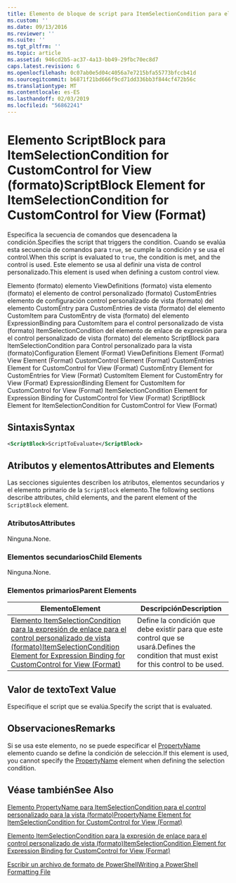```yaml
---
title: Elemento de bloque de script para ItemSelectionCondition para el control personalizado para la vista (formato) | Microsoft Docs
ms.custom: ''
ms.date: 09/13/2016
ms.reviewer: ''
ms.suite: ''
ms.tgt_pltfrm: ''
ms.topic: article
ms.assetid: 946cd2b5-ac37-4a13-bb49-29fbc70ec8d7
caps.latest.revision: 6
ms.openlocfilehash: 0c07ab0e5d04c4056a7e7215bfa55773bfccb41d
ms.sourcegitcommit: b6871f21bd666f9cd71dd336bb3f844cf472b56c
ms.translationtype: MT
ms.contentlocale: es-ES
ms.lasthandoff: 02/03/2019
ms.locfileid: "56862241"
---
```

# <a name="scriptblock-element-for-itemselectioncondition-for-customcontrol-for-view-format"></a><span data-ttu-id="544bc-102">Elemento ScriptBlock para ItemSelectionCondition for CustomControl for View (formato)</span><span class="sxs-lookup"><span data-stu-id="544bc-102">ScriptBlock Element for ItemSelectionCondition for CustomControl for View (Format)</span></span>

<span data-ttu-id="544bc-103">Especifica la secuencia de comandos que desencadena la condición.</span><span class="sxs-lookup"><span data-stu-id="544bc-103">Specifies the script that triggers the condition.</span></span> <span data-ttu-id="544bc-104">Cuando se evalúa esta secuencia de comandos para `true`, se cumple la condición y se usa el control.</span><span class="sxs-lookup"><span data-stu-id="544bc-104">When this script is evaluated to `true`, the condition is met, and the control is used.</span></span> <span data-ttu-id="544bc-105">Este elemento se usa al definir una vista de control personalizado.</span><span class="sxs-lookup"><span data-stu-id="544bc-105">This element is used when defining a custom control view.</span></span>

<span data-ttu-id="544bc-106">Elemento (formato) elemento ViewDefinitions (formato) vista elemento (formato) el elemento de control personalizado (formato) CustomEntries elemento de configuración control personalizado de vista (formato) del elemento CustomEntry para CustomEntries de vista (formato) del elemento CustomItem para CustomEntry de vista (formato) del elemento ExpressionBinding para CustomItem para el control personalizado de vista (formato) ItemSelectionCondition del elemento de enlace de expresión para el control personalizado de vista (formato) del elemento ScriptBlock para ItemSelectionCondition para Control personalizado para la vista (formato)</span><span class="sxs-lookup"><span data-stu-id="544bc-106">Configuration Element (Format) ViewDefinitions Element (Format) View Element (Format) CustomControl Element (Format) CustomEntries Element for CustomControl for View (Format) CustomEntry Element for CustomEntries for View (Format) CustomItem Element for CustomEntry for View (Format) ExpressionBinding Element for CustomItem for CustomControl for View (Format) ItemSelectionCondition Element for Expression Binding for CustomControl for View (Format) ScriptBlock Element for ItemSelectionCondition for CustomControl for View (Format)</span></span>

## <a name="syntax"></a><span data-ttu-id="544bc-107">Sintaxis</span><span class="sxs-lookup"><span data-stu-id="544bc-107">Syntax</span></span>

```xml
<ScriptBlock>ScriptToEvaluate</ScriptBlock>
```

## <a name="attributes-and-elements"></a><span data-ttu-id="544bc-108">Atributos y elementos</span><span class="sxs-lookup"><span data-stu-id="544bc-108">Attributes and Elements</span></span>

<span data-ttu-id="544bc-109">Las secciones siguientes describen los atributos, elementos secundarios y el elemento primario de la `ScriptBlock` elemento.</span><span class="sxs-lookup"><span data-stu-id="544bc-109">The following sections describe attributes, child elements, and the parent element of the `ScriptBlock` element.</span></span>

### <a name="attributes"></a><span data-ttu-id="544bc-110">Atributos</span><span class="sxs-lookup"><span data-stu-id="544bc-110">Attributes</span></span>

<span data-ttu-id="544bc-111">Ninguna.</span><span class="sxs-lookup"><span data-stu-id="544bc-111">None.</span></span>

### <a name="child-elements"></a><span data-ttu-id="544bc-112">Elementos secundarios</span><span class="sxs-lookup"><span data-stu-id="544bc-112">Child Elements</span></span>

<span data-ttu-id="544bc-113">Ninguna.</span><span class="sxs-lookup"><span data-stu-id="544bc-113">None.</span></span>

### <a name="parent-elements"></a><span data-ttu-id="544bc-114">Elementos primarios</span><span class="sxs-lookup"><span data-stu-id="544bc-114">Parent Elements</span></span>

|<span data-ttu-id="544bc-115">Elemento</span><span class="sxs-lookup"><span data-stu-id="544bc-115">Element</span></span>|<span data-ttu-id="544bc-116">Descripción</span><span class="sxs-lookup"><span data-stu-id="544bc-116">Description</span></span>|
|-------------|-----------------|
|[<span data-ttu-id="544bc-117">Elemento ItemSelectionCondition para la expresión de enlace para el control personalizado de vista (formato)</span><span class="sxs-lookup"><span data-stu-id="544bc-117">ItemSelectionCondition Element for Expression Binding for CustomControl for View (Format)</span></span>](./itemselectioncondition-element-for-expressionbinding-for-customcontrol-format.md)|<span data-ttu-id="544bc-118">Define la condición que debe existir para que este control que se usará.</span><span class="sxs-lookup"><span data-stu-id="544bc-118">Defines the condition that must exist for this control to be used.</span></span>|

## <a name="text-value"></a><span data-ttu-id="544bc-119">Valor de texto</span><span class="sxs-lookup"><span data-stu-id="544bc-119">Text Value</span></span>

<span data-ttu-id="544bc-120">Especifique el script que se evalúa.</span><span class="sxs-lookup"><span data-stu-id="544bc-120">Specify the script that is evaluated.</span></span>

## <a name="remarks"></a><span data-ttu-id="544bc-121">Observaciones</span><span class="sxs-lookup"><span data-stu-id="544bc-121">Remarks</span></span>

<span data-ttu-id="544bc-122">Si se usa este elemento, no se puede especificar el [PropertyName](./propertyname-element-for-itemselectioncondition-for-customcontrol-for-view-format.md) elemento cuando se define la condición de selección.</span><span class="sxs-lookup"><span data-stu-id="544bc-122">If this element is used, you cannot specify the [PropertyName](./propertyname-element-for-itemselectioncondition-for-customcontrol-for-view-format.md) element when defining the selection condition.</span></span>

## <a name="see-also"></a><span data-ttu-id="544bc-123">Véase también</span><span class="sxs-lookup"><span data-stu-id="544bc-123">See Also</span></span>

[<span data-ttu-id="544bc-124">Elemento PropertyName para ItemSelectionCondition para el control personalizado para la vista (formato)</span><span class="sxs-lookup"><span data-stu-id="544bc-124">PropertyName Element for ItemSelectionCondition for CustomControl for View (Format)</span></span>](./propertyname-element-for-itemselectioncondition-for-customcontrol-for-view-format.md)

[<span data-ttu-id="544bc-125">Elemento ItemSelectionCondition para la expresión de enlace para el control personalizado de vista (formato)</span><span class="sxs-lookup"><span data-stu-id="544bc-125">ItemSelectionCondition Element for Expression Binding for CustomControl for View (Format)</span></span>](./itemselectioncondition-element-for-expressionbinding-for-customcontrol-format.md)

[<span data-ttu-id="544bc-126">Escribir un archivo de formato de PowerShell</span><span class="sxs-lookup"><span data-stu-id="544bc-126">Writing a PowerShell Formatting File</span></span>](./writing-a-powershell-formatting-file.md)
